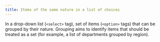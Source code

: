 ```yaml
---
title: Items of the same nature in a list of choices
---
```


In a drop-down list (`<select>` tag), set of items (`<option>` tags) that can be grouped by their nature. Grouping aims to identify items that should be treated as a set (for example, a list of departments grouped by region).
